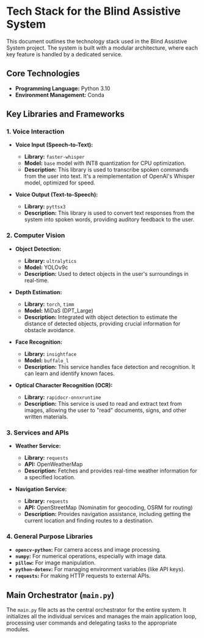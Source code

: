 # Tech Stack for the Blind Assistive System

This document outlines the technology stack used in the Blind Assistive System project. The system is built with a modular architecture, where each key feature is handled by a dedicated service.

## Core Technologies

- **Programming Language:** Python 3.10
- **Environment Management:** Conda

## Key Libraries and Frameworks

### 1. Voice Interaction

- **Voice Input (Speech-to-Text):**
    - **Library:** `faster-whisper`
    - **Model:** `base` model with INT8 quantization for CPU optimization.
    - **Description:** This library is used to transcribe spoken commands from the user into text. It's a reimplementation of OpenAI's Whisper model, optimized for speed.

- **Voice Output (Text-to-Speech):**
    - **Library:** `pyttsx3`
    - **Description:** This library is used to convert text responses from the system into spoken words, providing auditory feedback to the user.

### 2. Computer Vision

- **Object Detection:**
    - **Library:** `ultralytics`
    - **Model:** YOLOv9c
    - **Description:** Used to detect objects in the user's surroundings in real-time.

- **Depth Estimation:**
    - **Library:** `torch`, `timm`
    - **Model:** MiDaS (DPT_Large)
    - **Description:** Integrated with object detection to estimate the distance of detected objects, providing crucial information for obstacle avoidance.

- **Face Recognition:**
    - **Library:** `insightface`
    - **Model:** `buffalo_l`
    - **Description:** This service handles face detection and recognition. It can learn and identify known faces.

- **Optical Character Recognition (OCR):**
    - **Library:** `rapidocr-onnxruntime`
    - **Description:** This service is used to read and extract text from images, allowing the user to "read" documents, signs, and other written materials.

### 3. Services and APIs

- **Weather Service:**
    - **Library:** `requests`
    - **API:** OpenWeatherMap
    - **Description:** Fetches and provides real-time weather information for a specified location.

- **Navigation Service:**
    - **Library:** `requests`
    - **API:** OpenStreetMap (Nominatim for geocoding, OSRM for routing)
    - **Description:** Provides navigation assistance, including getting the current location and finding routes to a destination.

### 4. General Purpose Libraries

- **`opencv-python`:** For camera access and image processing.
- **`numpy`:** For numerical operations, especially with image data.
- **`pillow`:** For image manipulation.
- **`python-dotenv`:** For managing environment variables (like API keys).
- **`requests`:** For making HTTP requests to external APIs.

## Main Orchestrator (`main.py`)

The `main.py` file acts as the central orchestrator for the entire system. It initializes all the individual services and manages the main application loop, processing user commands and delegating tasks to the appropriate modules.
